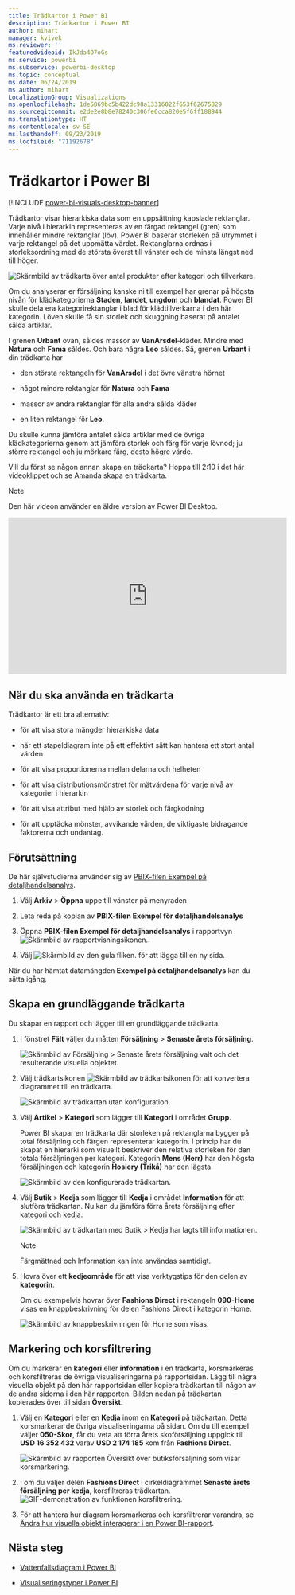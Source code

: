 ```yaml
---
title: Trädkartor i Power BI
description: Trädkartor i Power BI
author: mihart
manager: kvivek
ms.reviewer: ''
featuredvideoid: IkJda4O7oGs
ms.service: powerbi
ms.subservice: powerbi-desktop
ms.topic: conceptual
ms.date: 06/24/2019
ms.author: mihart
LocalizationGroup: Visualizations
ms.openlocfilehash: 1de5869bc5b422dc98a13316022f653f62675829
ms.sourcegitcommit: e2de2e8b8e78240c306fe6cca820e5f6ff188944
ms.translationtype: HT
ms.contentlocale: sv-SE
ms.lasthandoff: 09/23/2019
ms.locfileid: "71192678"
---
```

# <a name="treemaps-in-power-bi"></a>Trädkartor i Power BI

[!INCLUDE [power-bi-visuals-desktop-banner](../includes/power-bi-visuals-desktop-banner.md)]

Trädkartor visar hierarkiska data som en uppsättning kapslade rektanglar. Varje nivå i hierarkin representeras av en färgad rektangel (gren) som innehåller mindre rektanglar (löv). Power BI baserar storleken på utrymmet i varje rektangel på det uppmätta värdet. Rektanglarna ordnas i storleksordning med de största överst till vänster och de minsta längst ned till höger.

![Skärmbild av trädkarta över antal produkter efter kategori och tillverkare.](media/power-bi-visualization-treemaps/pbi-nancy-viz-treemap.png)

Om du analyserar er försäljning kanske ni till exempel har grenar på högsta nivån för klädkategorierna **Staden**, **landet**, **ungdom** och **blandat**. Power BI skulle dela era kategorirektanglar i blad för klädtillverkarna i den här kategorin. Löven skulle få sin storlek och skuggning baserat på antalet sålda artiklar.

I grenen **Urbant** ovan, såldes massor av **VanArsdel**-kläder. Mindre med **Natura** och **Fama** såldes. Och bara några **Leo** såldes. Så, grenen **Urbant** i din trädkarta har

* den största rektangeln för **VanArsdel** i det övre vänstra hörnet

* något mindre rektanglar för **Natura** och **Fama**

* massor av andra rektanglar för alla andra sålda kläder

* en liten rektangel för **Leo**.

Du skulle kunna jämföra antalet sålda artiklar med de övriga klädkategorierna genom att jämföra storlek och färg för varje lövnod; ju större rektangel och ju mörkare färg, desto högre värde.

Vill du först se någon annan skapa en trädkarta? Hoppa till 2:10 i det här videoklippet och se Amanda skapa en trädkarta.

   > [!NOTE]
   > Den här videon använder en äldre version av Power BI Desktop.
   > 
   > 

<iframe width="560" height="315" src="https://www.youtube.com/embed/IkJda4O7oGs" frameborder="0" allowfullscreen></iframe>

## <a name="when-to-use-a-treemap"></a>När du ska använda en trädkarta

Trädkartor är ett bra alternativ:

* för att visa stora mängder hierarkiska data

* när ett stapeldiagram inte på ett effektivt sätt kan hantera ett stort antal värden

* för att visa proportionerna mellan delarna och helheten

* för att visa distributionsmönstret för mätvärdena för varje nivå av kategorier i hierarkin

* för att visa attribut med hjälp av storlek och färgkodning

* för att upptäcka mönster, avvikande värden, de viktigaste bidragande faktorerna och undantag.

## <a name="prerequisite"></a>Förutsättning

De här självstudierna använder sig av [PBIX-filen Exempel på detaljhandelsanalys](http://download.microsoft.com/download/9/6/D/96DDC2FF-2568-491D-AAFA-AFDD6F763AE3/Retail%20Analysis%20Sample%20PBIX.pbix).

1. Välj **Arkiv** > **Öppna** uppe till vänster på menyraden
   
2. Leta reda på kopian av **PBIX-filen Exempel för detaljhandelsanalys**

1. Öppna **PBIX-filen Exempel för detaljhandelsanalys** i rapportvyn ![Skärmbild av rapportvisningsikonen.](media/power-bi-visualization-kpi/power-bi-report-view.png).

1. Välj ![Skärmbild av den gula fliken.](media/power-bi-visualization-kpi/power-bi-yellow-tab.png) för att lägga till en ny sida.


När du har hämtat datamängden **Exempel på detaljhandelsanalys** kan du sätta igång.

## <a name="create-a-basic-treemap"></a>Skapa en grundläggande trädkarta

Du skapar en rapport och lägger till en grundläggande trädkarta.


1. I fönstret **Fält** väljer du måtten **Försäljning**  >  **Senaste årets försäljning**.

   ![Skärmbild av Försäljning > Senaste årets försäljning valt och det resulterande visuella objektet.](media/power-bi-visualization-treemaps/treemapfirstvalue-new.png)

1. Välj trädkartsikonen ![Skärmbild av trädkartsikonen](media/power-bi-visualization-treemaps/power-bi-treemap-icon.png) för att konvertera diagrammet till en trädkarta.

   ![Skärmbild av trädkartan utan konfiguration.](media/power-bi-visualization-treemaps/treemapconvertto-new.png)

1. Välj **Artikel** > **Kategori** som lägger till **Kategori** i området **Grupp**.

    Power BI skapar en trädkarta där storleken på rektanglarna bygger på total försäljning och färgen representerar kategorin. I princip har du skapat en hierarki som visuellt beskriver den relativa storleken för den totala försäljningen per kategori. Kategorin **Mens (Herr)** har den högsta försäljningen och kategorin **Hosiery (Trikå)** har den lägsta.

    ![Skärmbild av den konfigurerade trädkartan.](media/power-bi-visualization-treemaps/power-bi-complete.png)

1. Välj **Butik** > **Kedja** som lägger till **Kedja** i området **Information** för att slutföra trädkartan. Nu kan du jämföra förra årets försäljning efter kategori och kedja.

   ![Skärmbild av trädkartan med Butik > Kedja har lagts till informationen.](media/power-bi-visualization-treemaps/power-bi-details.png)

   > [!NOTE]
   > Färgmättnad och Information kan inte användas samtidigt.

1. Hovra över ett **kedjeområde** för att visa verktygstips för den delen av **kategorin**.

    Om du exempelvis hovrar över **Fashions Direct** i rektangeln **090-Home** visas en knappbeskrivning för delen Fashions Direct i kategorin Home.

   ![Skärmbild av knappbeskrivningen för Home som visas.](media/power-bi-visualization-treemaps/treemaphoverdetail-new.png)


## <a name="highlighting-and-cross-filtering"></a>Markering och korsfiltrering

Om du markerar en **kategori** eller **information** i en trädkarta, korsmarkeras och korsfiltreras de övriga visualiseringarna på rapportsidan. Lägg till några visuella objekt på den här rapportsidan eller kopiera trädkartan till någon av de andra sidorna i den här rapporten. Bilden nedan på trädkartan kopierades över till sidan **Översikt**. 

1. Välj en **Kategori** eller en **Kedja** inom en **Kategori** på trädkartan. Detta korsmarkerar de övriga visualiseringarna på sidan. Om du till exempel väljer **050-Skor**, får du veta att förra årets skoförsäljning uppgick till **USD 16 352 432** varav **USD 2 174 185** kom från **Fashions Direct**.

   ![Skärmbild av rapporten Översikt över butiksförsäljning som visar korsmarkering.](media/power-bi-visualization-treemaps/treemaphiliting.png)

1. I om du väljer delen **Fashions Direct** i cirkeldiagrammet **Senaste årets försäljning per kedja**, korsfiltreras trädkartan.
   ![GIF-demonstration av funktionen korsfiltrering.](media/power-bi-visualization-treemaps/treemapnoowl.gif)

1. För att hantera hur diagram korsmarkeras och korsfiltrerar varandra, se [Ändra hur visuella objekt interagerar i en Power BI-rapport](../service-reports-visual-interactions.md).

## <a name="next-steps"></a>Nästa steg

* [Vattenfallsdiagram i Power BI](power-bi-visualization-waterfall-charts.md)

* [Visualiseringstyper i Power BI](power-bi-visualization-types-for-reports-and-q-and-a.md)
